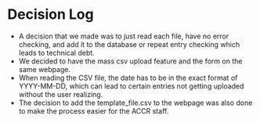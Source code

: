 # Decision Log
- A decision that we made was to just read each file, have no error checking, and add it to the database or repeat entry checking which leads to technical debt. 
- We decided to have the mass csv upload feature and the form on the same webpage. 
- When reading the CSV file, the date has to be in the exact format of YYYY-MM-DD, which can lead to certain entries not getting uploaded without the user realizing. 
- The decision to add the template_file.csv to the webpage was also done to make the process easier for the ACCR staff.
